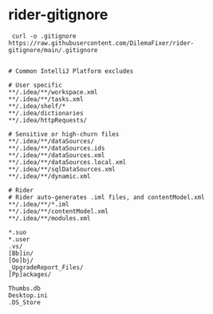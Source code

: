 # rider-gitignore

``` curl -o .gitignore https://raw.githubusercontent.com/DilemaFixer/rider-gitignore/main/.gitignore```

```

# Common IntelliJ Platform excludes

# User specific
**/.idea/**/workspace.xml
**/.idea/**/tasks.xml
**/.idea/shelf/*
**/.idea/dictionaries
**/.idea/httpRequests/

# Sensitive or high-churn files
**/.idea/**/dataSources/
**/.idea/**/dataSources.ids
**/.idea/**/dataSources.xml
**/.idea/**/dataSources.local.xml
**/.idea/**/sqlDataSources.xml
**/.idea/**/dynamic.xml

# Rider
# Rider auto-generates .iml files, and contentModel.xml
**/.idea/**/*.iml
**/.idea/**/contentModel.xml
**/.idea/**/modules.xml

*.suo
*.user
.vs/
[Bb]in/
[Oo]bj/
_UpgradeReport_Files/
[Pp]ackages/

Thumbs.db
Desktop.ini
.DS_Store

```
